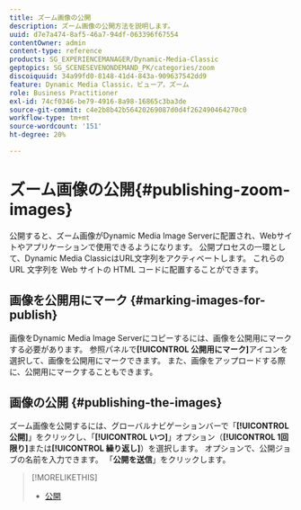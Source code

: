 ```yaml
---
title: ズーム画像の公開
description: ズーム画像の公開方法を説明します。
uuid: d7e7a474-8af5-46a7-94df-063396f67554
contentOwner: admin
content-type: reference
products: SG_EXPERIENCEMANAGER/Dynamic-Media-Classic
geptopics: SG_SCENESEVENONDEMAND_PK/categories/zoom
discoiquuid: 34a99fd0-8148-41d4-843a-909637542dd9
feature: Dynamic Media Classic，ビューア，ズーム
role: Business Practitioner
exl-id: 74cf0346-be79-4916-8a98-16865c3ba3de
source-git-commit: c4e2b8b42b56420269087d0d4f262490464270c0
workflow-type: tm+mt
source-wordcount: '151'
ht-degree: 20%

---
```


# ズーム画像の公開{#publishing-zoom-images}

公開すると、ズーム画像がDynamic Media Image Serverに配置され、Webサイトやアプリケーションで使用できるようになります。 公開プロセスの一環として、Dynamic Media ClassicはURL文字列をアクティベートします。 これらの URL 文字列を Web サイトの HTML コードに配置することができます。

## 画像を公開用にマーク {#marking-images-for-publish}

画像をDynamic Media Image Serverにコピーするには、画像を公開用にマークする必要があります。 参照パネルで&#x200B;**[!UICONTROL 公開用にマーク]**&#x200B;アイコンを選択して、画像を公開用にマークできます。 また、画像をアップロードする際に、公開用にマークすることもできます。

## 画像の公開 {#publishing-the-images}

ズーム画像を公開するには、グローバルナビゲーションバーで「**[!UICONTROL 公開]**」をクリックし、「**[!UICONTROL いつ]**」オプション（**[!UICONTROL 1回限り]**&#x200B;または&#x200B;**[!UICONTROL 繰り返し]**）を選択します。 オプションで、公開ジョブの名前を入力できます。 「**公開を送信**」をクリックします。

>[!MORELIKETHIS]
>
>* [公開](publishing-files.md#publishing_files)

